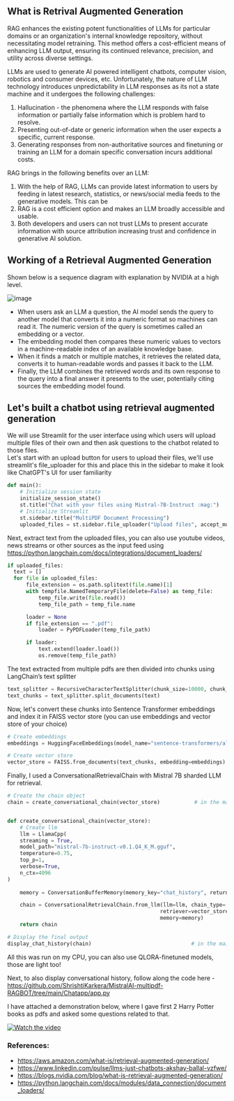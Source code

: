 ## What is Retrival Augmented Generation
RAG enhances the existing potent functionalities of LLMs for particular domains or an organization's internal knowledge repository, 
without necessitating model retraining. This method offers a cost-efficient means of enhancing LLM output, ensuring its continued relevance, precision, 
and utility across diverse settings. <br>

LLMs are used to generate AI powered intelligent chatbots, computer vision, robotics and consumer devices, etc.
Unfortunately, the nature of LLM technology introduces unpredictability in LLM responses as its not a state machine and it undergoes the following challenges:
1. Hallucination - the phenomena where the LLM responds with false information or partially false information which is problem hard to resolve.
2. Presenting out-of-date or generic information when the user expects a specific, current response.
3. Generating responses from non-authoritative sources and finetuning or training an LLM for a domain specific conversation incurs additional costs.

RAG brings in the following benefits over an LLM:
1. With the help of RAG, LLMs can provide latest information to users by feeding in latest research, statistics, or news/social media feeds to the generative models. This can be 
2. RAG is a cost efficient option and makes an LLM broadly accessible and usable.
3. Both developers and users can not trust LLMs to present accurate information with source attribution increasing trust and confidence in generative AI solution.


## Working of a Retrieval Augmented Generation
Shown below is a sequence diagram with explanation by NVIDIA at a high level.


![image](https://github.com/ShrishtiKarkera/MistralAI-multipdf-RAGBOT/assets/57498417/0056fc9e-8f8c-45b4-9567-92297ad06a18)

- When users ask an LLM a question, the AI model sends the query to another model that converts it into a numeric format so machines can read it. The numeric version of the query is sometimes called an embedding or a vector. <br>
- The embedding model then compares these numeric values to vectors in a machine-readable index of an available knowledge base. <br>
- When it finds a match or multiple matches, it retrieves the related data, converts it to human-readable words and passes it back to the LLM. <br>
- Finally, the LLM combines the retrieved words and its own response to the query into a final answer it presents to the user, potentially citing sources the embedding model found. <br>

## Let's built a chatbot using retrieval augmented generation

We will use Streamlit for the user interface using which users will upload multiple files of their own and then ask questions to the chatbot related to those files. <br>
Let's start with an upload button for users to upload their files, we'll use streamlit's file_uploader for this and place this in the sidebar to make it look like ChatGPT's UI for user familiarity
```python
def main():
    # Initialize session state
    initialize_session_state()
    st.title("Chat with your files using Mistral-7B-Instruct :mag:")
    # Initialize Streamlit
    st.sidebar.title("MultiPDF Document Processing")
    uploaded_files = st.sidebar.file_uploader("Upload files", accept_multiple_files=True)
```
Next, extract text from the uploaded files, you can also use youtube videos, news streams or other sources as the input feed using https://python.langchain.com/docs/integrations/document_loaders/
```python
if uploaded_files:
  text = []
  for file in uploaded_files:
      file_extension = os.path.splitext(file.name)[1]
      with tempfile.NamedTemporaryFile(delete=False) as temp_file:
          temp_file.write(file.read())
          temp_file_path = temp_file.name

      loader = None
      if file_extension == ".pdf":
          loader = PyPDFLoader(temp_file_path)

      if loader:
          text.extend(loader.load())
          os.remove(temp_file_path)
```

The text extracted from multiple pdfs are then divided into chunks using LangChain’s text splitter
```python
text_splitter = RecursiveCharacterTextSplitter(chunk_size=10000, chunk_overlap=20)
text_chunks = text_splitter.split_documents(text)
```
Now, let's convert these chunks into Sentence Transformer embeddings and index it in FAISS vector store (you can use embeddings and vector store of your choice)
```python
# Create embeddings
embeddings = HuggingFaceEmbeddings(model_name="sentence-transformers/all-MiniLM-L6-v2", model_kwargs={'device': 'cpu'})

# Create vector store
vector_store = FAISS.from_documents(text_chunks, embedding=embeddings)
```
Finally, I used a ConversationalRetrievalChain with Mistral 7B sharded LLM for retrieval. 
```python
# Create the chain object
chain = create_conversational_chain(vector_store)           # in the main function


def create_conversational_chain(vector_store):
    # Create llm
    llm = LlamaCpp(
    streaming = True,
    model_path="mistral-7b-instruct-v0.1.Q4_K_M.gguf",
    temperature=0.75,
    top_p=1, 
    verbose=True,
    n_ctx=4096
)
    
    memory = ConversationBufferMemory(memory_key="chat_history", return_messages=True)

    chain = ConversationalRetrievalChain.from_llm(llm=llm, chain_type='stuff',
                                                 retriever=vector_store.as_retriever(search_kwargs={"k": 2}),
                                                 memory=memory)
    return chain

# Display the final output
display_chat_history(chain)                                # in the main function again
```

All this was run on my CPU, you can also use QLORA-finetuned models, those are light too! <br>

Next, to also display conversational history, follow along the code here - https://github.com/ShrishtiKarkera/MistralAI-multipdf-RAGBOT/tree/main/Chatapp/app.py

I have attached a demonstration below, where I gave first 2 Harry Potter books as pdfs and asked some questions related to that.

[![Watch the video](https://img.youtube.com/vi/PTvkBwq5VnI/default.jpg)](https://youtu.be/PTvkBwq5VnI)


### References:
* https://aws.amazon.com/what-is/retrieval-augmented-generation/
* https://www.linkedin.com/pulse/llms-just-chatbots-akshay-ballal-vzfwe/
* https://blogs.nvidia.com/blog/what-is-retrieval-augmented-generation/
* https://python.langchain.com/docs/modules/data_connection/document_loaders/
